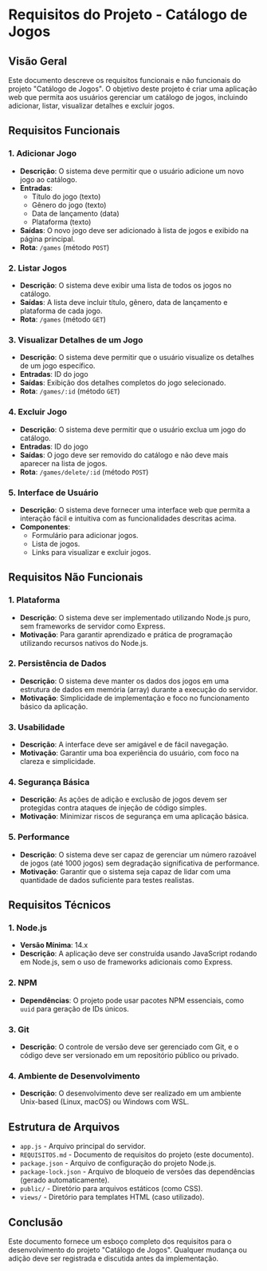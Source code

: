 # Requisitos do Projeto - Catálogo de Jogos

## Visão Geral

Este documento descreve os requisitos funcionais e não funcionais do projeto "Catálogo de Jogos". O objetivo deste projeto é criar uma aplicação web que permita aos usuários gerenciar um catálogo de jogos, incluindo adicionar, listar, visualizar detalhes e excluir jogos.

## Requisitos Funcionais

### 1. Adicionar Jogo
- **Descrição**: O sistema deve permitir que o usuário adicione um novo jogo ao catálogo.
- **Entradas**:
  - Título do jogo (texto)
  - Gênero do jogo (texto)
  - Data de lançamento (data)
  - Plataforma (texto)
- **Saídas**: O novo jogo deve ser adicionado à lista de jogos e exibido na página principal.
- **Rota**: `/games` (método `POST`)

### 2. Listar Jogos
- **Descrição**: O sistema deve exibir uma lista de todos os jogos no catálogo.
- **Saídas**: A lista deve incluir título, gênero, data de lançamento e plataforma de cada jogo.
- **Rota**: `/games` (método `GET`)

### 3. Visualizar Detalhes de um Jogo
- **Descrição**: O sistema deve permitir que o usuário visualize os detalhes de um jogo específico.
- **Entradas**: ID do jogo
- **Saídas**: Exibição dos detalhes completos do jogo selecionado.
- **Rota**: `/games/:id` (método `GET`)

### 4. Excluir Jogo
- **Descrição**: O sistema deve permitir que o usuário exclua um jogo do catálogo.
- **Entradas**: ID do jogo
- **Saídas**: O jogo deve ser removido do catálogo e não deve mais aparecer na lista de jogos.
- **Rota**: `/games/delete/:id` (método `POST`)

### 5. Interface de Usuário
- **Descrição**: O sistema deve fornecer uma interface web que permita a interação fácil e intuitiva com as funcionalidades descritas acima.
- **Componentes**:
  - Formulário para adicionar jogos.
  - Lista de jogos.
  - Links para visualizar e excluir jogos.

## Requisitos Não Funcionais

### 1. Plataforma
- **Descrição**: O sistema deve ser implementado utilizando Node.js puro, sem frameworks de servidor como Express.
- **Motivação**: Para garantir aprendizado e prática de programação utilizando recursos nativos do Node.js.

### 2. Persistência de Dados
- **Descrição**: O sistema deve manter os dados dos jogos em uma estrutura de dados em memória (array) durante a execução do servidor.
- **Motivação**: Simplicidade de implementação e foco no funcionamento básico da aplicação.

### 3. Usabilidade
- **Descrição**: A interface deve ser amigável e de fácil navegação.
- **Motivação**: Garantir uma boa experiência do usuário, com foco na clareza e simplicidade.

### 4. Segurança Básica
- **Descrição**: As ações de adição e exclusão de jogos devem ser protegidas contra ataques de injeção de código simples.
- **Motivação**: Minimizar riscos de segurança em uma aplicação básica.

### 5. Performance
- **Descrição**: O sistema deve ser capaz de gerenciar um número razoável de jogos (até 1000 jogos) sem degradação significativa de performance.
- **Motivação**: Garantir que o sistema seja capaz de lidar com uma quantidade de dados suficiente para testes realistas.

## Requisitos Técnicos

### 1. Node.js
- **Versão Mínima**: 14.x
- **Descrição**: A aplicação deve ser construída usando JavaScript rodando em Node.js, sem o uso de frameworks adicionais como Express.

### 2. NPM
- **Dependências**: O projeto pode usar pacotes NPM essenciais, como `uuid` para geração de IDs únicos.

### 3. Git
- **Descrição**: O controle de versão deve ser gerenciado com Git, e o código deve ser versionado em um repositório público ou privado.

### 4. Ambiente de Desenvolvimento
- **Descrição**: O desenvolvimento deve ser realizado em um ambiente Unix-based (Linux, macOS) ou Windows com WSL.

## Estrutura de Arquivos

- `app.js` - Arquivo principal do servidor.
- `REQUISITOS.md` - Documento de requisitos do projeto (este documento).
- `package.json` - Arquivo de configuração do projeto Node.js.
- `package-lock.json` - Arquivo de bloqueio de versões das dependências (gerado automaticamente).
- `public/` - Diretório para arquivos estáticos (como CSS).
- `views/` - Diretório para templates HTML (caso utilizado).

## Conclusão

Este documento fornece um esboço completo dos requisitos para o desenvolvimento do projeto "Catálogo de Jogos". Qualquer mudança ou adição deve ser registrada e discutida antes da implementação.

